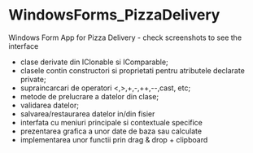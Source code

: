 # WindowsForms_PizzaDelivery

Windows Form App for Pizza Delivery  - check screenshots to see the interface

- clase derivate din IClonable si IComparable;
- clasele contin constructori si proprietati pentru atributele declarate private;
- supraincarcari de operatori <,>,+,-,++,--,cast, etc;
- metode de prelucrare a datelor din clase;
- validarea datelor; 
- salvarea/restaurarea datelor in/din fisier 
- interfata cu meniuri principale si contextuale specifice 
- prezentarea grafica a unor date de baza sau calculate
- implementarea unor functii prin drag & drop + clipboard
